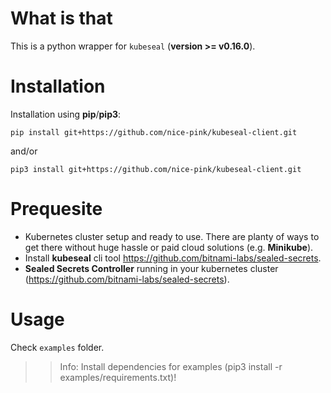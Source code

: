 # What is that

This is a python wrapper for `kubeseal` (__version >= v0.16.0__).

# Installation

Installation using **pip**/**pip3**:

`pip install git+https://github.com/nice-pink/kubeseal-client.git`

and/or 

`pip3 install git+https://github.com/nice-pink/kubeseal-client.git`

# Prequesite

* Kubernetes cluster setup and ready to use. There are planty of ways to get there without huge hassle or paid cloud solutions (e.g. **Minikube**).
* Install **kubeseal** cli tool https://github.com/bitnami-labs/sealed-secrets.
* **Sealed Secrets Controller** running in your kubernetes cluster (https://github.com/bitnami-labs/sealed-secrets).
# Usage

Check `examples` folder.

>> Info: Install dependencies for examples (pip3 install -r examples/requirements.txt)!
